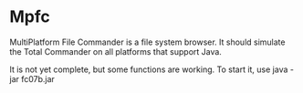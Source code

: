 # Mpfc
MultiPlatform File Commander is a file system browser.
It should simulate the Total Commander on all platforms that support Java.

It is not yet complete, but some functions are working.
To start it, use
  java -jar fc07b.jar
